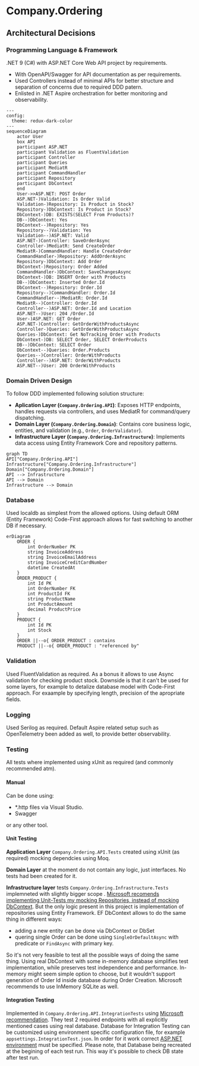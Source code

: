 # Company.Ordering

## Architectural Decisions

### Programming Language & Framework

.NET 9 (C#) with ASP.NET Core Web API project by requirements.
- With OpenAPI/Swagger for API documentation as per requirements.
- Used Controllers instead of minimal APIs for better structure and separation of concerns due to required DDD patern.
- Enlisted in .NET Aspire orchestration for better monitoring and observability.
```mermaid
---
config:
  theme: redux-dark-color
---
sequenceDiagram
    actor User
    box API
    participant ASP.NET
    participant Validation as FluentValidation
    participant Controller
    participant Queries
    participant MediatR
    participant CommandHandler
    participant Repository
    participant DbContext
    end
    User->>ASP.NET: POST Order
    ASP.NET-)Validation: Is Order Valid
    Validation-)Repository: Is Product in Stock?
    Repository-)DbContext: Is Product in Stock?
    DbContext-)DB: EXISTS(SELECT From Products)?
    DB--)DbContext: Yes
    DbContext--)Repository: Yes
    Repository--)Validation: Yes
    Validation--)ASP.NET: Valid
    ASP.NET-)Controller: SaveOrderAsync
    Controller-)MediatR: Send CreateOrder
    MediatR-)CommandHandler: Handle CreateOrder
    CommandHandler-)Repository: AddOrderAsync
    Repository-)DbContext: Add Order
    DbContext-)Repository: Order Added
    CommandHandler-)DbContext: SaveChangesAsync
    DbContext-)DB: INSERT Order with Products
    DB--)DbContext: Inserted Order.Id
    DbContext--)Repository: Order.Id
    Repository--)CommandHandler: Order.Id
    CommandHandler--)MediatR: Order.Id
    MediatR--)Controller: Order.Id
    Controller--)ASP.NET: Order.Id and Location
    ASP.NET--)User: 204 /Order.Id
    User-)ASP.NET: GET Order
    ASP.NET-)Controller: GetOrderWithProductsAsync
    Controller-)Queries: GetOrderWithProductsAsync
    Queries-)DbContext: Get NoTracking Order with Products
    DbContext-)DB: SELECT Order, SELECT OrderProducts
    DB--)DbContext: SELECT Order
    DbContext--)Queries: Order.Products
    Queries--)Controller: OrderWithProducts
    Controller--)ASP.NET: OrderWithProducts
    ASP.NET--)User: 200 OrderWithProducts
```
### Domain Driven Design
To follow DDD implemented following solution structure:
- **Aplication Layer (`Company.Ordering.API`)**: Exposes HTTP endpoints, handles requests via controllers, and uses MediatR for command/query dispatching.
- **Domain Layer (`Company.Ordering.Domain`)**: Contains core business logic, entities, and validation (e.g., `Order`, `OrderValidator`).
- **Infrastructure Layer (`Company.Ordering.Infrastructure`)**: Implements data access using Entity Framework Core and repository patterns.
```mermaid
graph TD
API["Company.Ordering.API"]
Infrastructure["Company.Ordering.Infrastructure"]
Domain["Company.Ordering.Domain"]
API --> Infrastructure
API --> Domain
Infrastructure --> Domain
```

### Database
Used localdb as simplest from the allowed options.
Using default ORM (Entity Framework) Code-First approach allows for fast switching to another DB if necessary.
```mermaid
erDiagram
    ORDER {
        int OrderNumber PK
        string InvoiceAddress
        string InvoiceEmailAddress
        string InvoiceCreditCardNumber
        datetime CreatedAt
    }
    ORDER_PRODUCT {
        int Id PK
        int OrderNumber FK
        int ProductId FK
        string ProductName
        int ProductAmount
        decimal ProductPrice
    }
    PRODUCT {
        int Id PK
        int Stock
    }
    ORDER ||--o{ ORDER_PRODUCT : contains
    PRODUCT ||--o{ ORDER_PRODUCT : "referenced by"
```

### Validation
Used FluentValidation as required.
As a bonus it allows to use Async validation for checking product stock.
Downside is that it can't be used for some layers, for example to detalize database model with Code-First approach. For exaample by specifying length, precision of the apropriate fields.

### Logging
Used Serilog as required.
Default Aspire related setup such as OpenTelemetry been added as well, to provide better observability.

### Testing
All tests where implemented using xUnit as required (and commonly recommended atm).

#### Manual
Can be done using:
- *.http files via Visual Studio.
- Swagger

or any other tool.

#### Unit Testing
**Application Layer** `Company.Ordering.API.Tests` created using xUnit (as required) mocking dependcies using Moq.

**Domain Layer** at the moment do not contain any logic, just interfaces.
No tests had been created for it.

**Infrastructure layer** tests `Company.Ordering.Infrastructure.Tests` implemneted with slightly bigger scope .
[Microsoft recomends implementing Unit-Tests my mocking Repositories, instead of mocking DbContext](https://learn.microsoft.com/en-us/ef/core/testing/testing-without-the-database).
But the only logic present in this project is implementation of repositories using Entity Framework.
EF DbContext allows to do the same thing in different ways:
- adding a new entity can be done via DbContext or DbSet
- quering single Order can be done using `SingleOrDefaultAsync` with predicate or `FindAsync` with primary key.

So it's not very feasible to test all the possible ways of doing the same thing.
Using real DbContext with some in-memory database simplifies test implementation, while preserves test independence and performance.
In-memory might seem simple option to choose, but it wouldn't support generation of Order Id inside database during Order Creation.
Microsoft recommends to use InMemory SQLite as well.

#### Integration Testing
Implemented in `Company.Ordering.API.IntegrationTests` using [Microsoft recommendation](https://learn.microsoft.com/en-us/aspnet/core/test/integration-tests?view=aspnetcore-9.0). 
They test 2 required endpoints with all explicitly mentioned cases using real database.
Database for Integration Testing can be customized using environment specific configuration file, for example `appsettings.IntegrationTest.json`.
In order for it work correct [ASP.NET environment](https://learn.microsoft.com/en-us/aspnet/core/fundamentals/environments?view=aspnetcore-9.0) must be specified.
Please note, that Database being recreated at the begining of each test run. This way it's possible to check DB state after test run.
